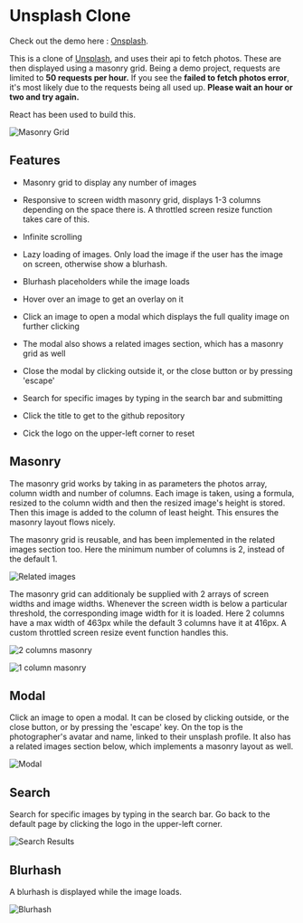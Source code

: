 # Unsplash Clone

Check out the demo here : [Onsplash](https://onsplash-unsplash-clone.netlify.app/).

This is a clone of [Unsplash](https://unsplash.com/), and uses their api to fetch photos. These are then displayed using a masonry grid.
Being a demo project, requests are limited to **50 requests per hour.** If you see the **failed to fetch photos error**, it's most likely due to the requests being all used up. **Please wait an hour or two and try again.**

React has been used to build this.

![Masonry Grid](https://i.imgur.com/QYmRASE.png)

## Features

-   Masonry grid to display any number of images
-   Responsive to screen width masonry grid, displays 1-3 columns depending on the space there is. A throttled screen resize function takes care of this.
-   Infinite scrolling
-   Lazy loading of images. Only load the image if the user has the image on screen, otherwise show a blurhash.
-   Blurhash placeholders while the image loads
-   Hover over an image to get an overlay on it

-   Click an image to open a modal which displays the full quality image on further clicking
-   The modal also shows a related images section, which has a masonry grid as well
-   Close the modal by clicking outside it, or the close button or by pressing 'escape'

-   Search for specific images by typing in the search bar and submitting
-   Click the title to get to the github repository
-   Cick the logo on the upper-left corner to reset

## Masonry

The masonry grid works by taking in as parameters the photos array, column width and number of columns.
Each image is taken, using a formula, resized to the column width and then the resized image's height is stored.
Then this image is added to the column of least height. This ensures the masonry layout flows nicely.

The masonry grid is reusable, and has been implemented in the related images section too. Here the minimum number of columns is 2, instead of the default 1.

![Related images](https://i.imgur.com/0x23eR9.png)

The masonry grid can additionaly be supplied with 2 arrays of screen widths and image widths. Whenever the screen width is below a particular threshold, the corresponding image width for it is loaded. Here 2 columns have a max width of 463px while the default 3 columns have it at 416px.
A custom throttled screen resize event function handles this.

![2 columns masonry](https://i.imgur.com/mEolTky.png)

![1 column masonry](https://i.imgur.com/yd3Wqyl.png)

## Modal

Click an image to open a modal. It can be closed by clicking outside, or the close button, or by pressing the 'escape' key.
On the top is the photographer's avatar and name, linked to their unsplash profile. It also has a related images section below, which implements a masonry layout as well.

![Modal](https://i.imgur.com/lT1sess.png)

## Search

Search for specific images by typing in the search bar. Go back to the default page by clicking the logo in the upper-left corner.

![Search Results](https://i.imgur.com/tC6uEOs.png)

## Blurhash

A blurhash is displayed while the image loads.

![Blurhash](https://i.imgur.com/NutJa5e.png)
